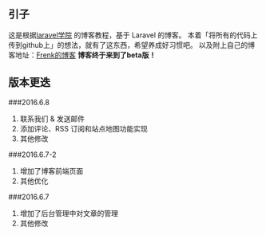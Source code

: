## 引子

这是根据[laravel学院](http://laravelacademy.org/) 的博客教程，基于 Laravel 的博客。
本着「将所有的代码上传到github上」的想法，就有了这东西，希望养成好习惯吧。
以及附上自己的博客地址：[Frenk的博客](http://hifrenk.cn/)
**博客终于来到了beta版！**

## 版本更迭

###2016.6.8
1.  联系我们 & 发送邮件
2.  添加评论、RSS 订阅和站点地图功能实现
3.  其他修改

###2016.6.7-2

1. 增加了博客前端页面
2. 其他优化

###2016.6.7 
1. 增加了后台管理中对文章的管理
2. 其他修改



